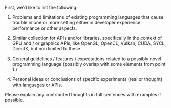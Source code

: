 First, we'd like to list the following:

1. Problems and limitations of existing programming languages that cause trouble in one or more setting either in developer experience, performance or other aspects.

2. Similar collection for APIs and/or libraries, specifically in the context of GPU and / or graphics APIs, like OpenGL, OpenCL, Vulkan, CUDA, SYCL, DirectX, but non limited to these.

3. General guidelines / features / expectations related to a possibly novel programming language (possibly overlap with some elements from point 1.)

4. Personal ideas or conclusions of specific experiments (real or thought) with languages or APIs.

Please explain any contributed thoughts in full sentences with examples if possible.
